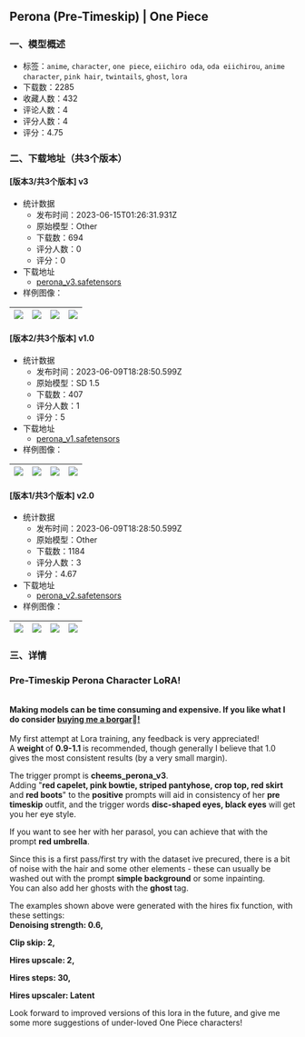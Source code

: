 ## Perona (Pre-Timeskip) | One Piece
### 一、模型概述

- 标签：`anime`, `character`, `one piece`, `eiichiro oda`, `oda eiichirou`, `anime character`, `pink hair`, `twintails`, `ghost`, `lora`
- 下载数：2285
- 收藏人数：432
- 评论人数：4
- 评分人数：4
- 评分：4.75

### 二、下载地址（共3个版本）

#### [版本3/共3个版本] v3

- 统计数据
  - 发布时间：2023-06-15T01:26:31.931Z
  - 原始模型：Other
  - 下载数：694
  - 评分人数：0
  - 评分：0
- 下载地址
  - [perona_v3.safetensors](https://civitai.com/api/download/models/92594)
- 样例图像：

| <img src="https://image.civitai.com/xG1nkqKTMzGDvpLrqFT7WA/2eeaeeb8-1ec1-4862-8141-675cb2928546/width=450/1087902.jpeg" /> | <img src="https://image.civitai.com/xG1nkqKTMzGDvpLrqFT7WA/0ee5ccf3-abe5-48d5-9687-ca1883da2db0/width=450/1087911.jpeg" /> | <img src="https://image.civitai.com/xG1nkqKTMzGDvpLrqFT7WA/cb1baf74-4bd1-401d-8d8f-c9dd5373f868/width=450/1087904.jpeg" /> | <img src="https://image.civitai.com/xG1nkqKTMzGDvpLrqFT7WA/c92d6f34-e2b5-4c48-9d32-07262162d4b9/width=450/1087903.jpeg" /> |
| ---- | ---- | ---- | ---- |

#### [版本2/共3个版本] v1.0

- 统计数据
  - 发布时间：2023-06-09T18:28:50.599Z
  - 原始模型：SD 1.5
  - 下载数：407
  - 评分人数：1
  - 评分：5
- 下载地址
  - [perona_v1.safetensors](https://civitai.com/api/download/models/30895)
- 样例图像：

| <img src="https://image.civitai.com/xG1nkqKTMzGDvpLrqFT7WA/14528434-dbcc-4c18-9d4f-f53c23deb000/width=450/351322.jpeg" /> | <img src="https://image.civitai.com/xG1nkqKTMzGDvpLrqFT7WA/5a75e31a-c60c-4cf7-23b2-aa0b3f62c400/width=450/351327.jpeg" /> | <img src="https://image.civitai.com/xG1nkqKTMzGDvpLrqFT7WA/7c50542e-dc58-4594-0125-65572183b000/width=450/351319.jpeg" /> | <img src="https://image.civitai.com/xG1nkqKTMzGDvpLrqFT7WA/891332ab-07ff-4401-4cb1-38b38be33700/width=450/351326.jpeg" /> |
| ---- | ---- | ---- | ---- |

#### [版本1/共3个版本] v2.0

- 统计数据
  - 发布时间：2023-06-09T18:28:50.599Z
  - 原始模型：Other
  - 下载数：1184
  - 评分人数：3
  - 评分：4.67
- 下载地址
  - [perona_v2.safetensors](https://civitai.com/api/download/models/32609)
- 样例图像：

| <img src="https://image.civitai.com/xG1nkqKTMzGDvpLrqFT7WA/2888ff72-935f-4e77-b09e-f6f93c8c3500/width=450/371567.jpeg" /> | <img src="https://image.civitai.com/xG1nkqKTMzGDvpLrqFT7WA/b105cd84-7d43-4378-ed05-b806469e3000/width=450/371566.jpeg" /> | <img src="https://image.civitai.com/xG1nkqKTMzGDvpLrqFT7WA/2ce6c1d7-af64-4962-eab3-318a1b86bc00/width=450/371565.jpeg" /> | <img src="https://image.civitai.com/xG1nkqKTMzGDvpLrqFT7WA/13c81f43-b9a3-4092-5c5b-3021ad693800/width=450/371564.jpeg" /> |
| ---- | ---- | ---- | ---- |


### 三、详情
<h3 id="heading-762">Pre-Timeskip Perona Character LoRA!</h3><p><br /><strong>Making models can be time consuming and expensive. If you like what I do consider </strong><a target="_blank" rel="ugc" href="https://www.buymeacoffee.com/cheemsai"><strong>buying me a borgar</strong></a><span style="color:rgb(51, 51, 51)">🍔</span><a target="_blank" rel="ugc" href="https://snipfeed.co/lykon"><strong>!</strong></a><br /><br />My first attempt at Lora training, any feedback is very appreciated!<br />A <strong>weight </strong>of <strong>0.9-1.1 </strong>is recommended, though generally I believe that 1.0 gives the most consistent results (by a very small margin).</p><p>The trigger prompt is <strong>cheems_perona_v3</strong>.<br />Adding "<strong>red capelet, pink bowtie, striped pantyhose, crop top, red skirt </strong>and <strong>red boots</strong>" to the <strong>positive</strong> prompts will aid in consistency of her <strong>pre timeskip</strong> outfit, and the trigger words <strong>disc-shaped eyes, black eyes</strong> will get you her eye style.</p><p>If you want to see her with her parasol, you can achieve that with the prompt <strong>red umbrella</strong>.</p><p>Since this is a first pass/first try with the dataset ive precured, there is a bit of noise with the hair and some other elements - these can usually be washed out with the prompt <strong>simple background</strong> or some inpainting.<br />You can also add her ghosts with the <strong>ghost </strong>tag.</p><p>The examples shown above were generated with the hires fix function, with these settings:<br /><strong>Denoising strength: 0.6,</strong></p><p><strong>Clip skip: 2,</strong></p><p><strong>Hires upscale: 2,</strong></p><p><strong>Hires steps: 30,</strong></p><p><strong>Hires upscaler: Latent</strong></p><p>Look forward to improved versions of this lora in the future, and give me some more suggestions of under-loved One Piece characters!<br /></p>